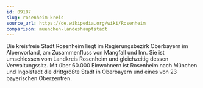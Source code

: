 ```yaml
---
id: 09187
slug: rosenheim-kreis
source_url: https://de.wikipedia.org/wiki/Rosenheim
comparison: muenchen-landeshauptstadt
---
```


Die kreisfreie Stadt Rosenheim liegt im Regierungsbezirk Oberbayern im Alpenvorland, am Zusammenfluss von Mangfall und Inn. Sie ist umschlossen vom Landkreis Rosenheim und gleichzeitig dessen Verwaltungssitz. Mit über 60.000 Einwohnern ist Rosenheim nach München und Ingolstadt die drittgrößte Stadt in Oberbayern und eines von 23 bayerischen Oberzentren.
